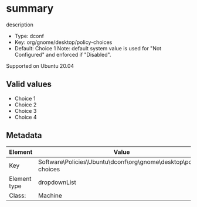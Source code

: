 # summary

description

- Type: dconf
- Key: org/gnome/desktop/policy-choices
- Default: Choice 1
Note: default system value is used for "Not Configured" and enforced if "Disabled".

Supported on Ubuntu 20.04

## Valid values

* Choice 1
* Choice 2
* Choice 3
* Choice 4


## Metadata

| Element      | Value            |
| ---          | ---              |
| Key          | Software\Policies\Ubuntu\dconf\org\gnome\desktop\policy-choices         |
| Element type | dropdownList |
| Class:       | Machine       |
